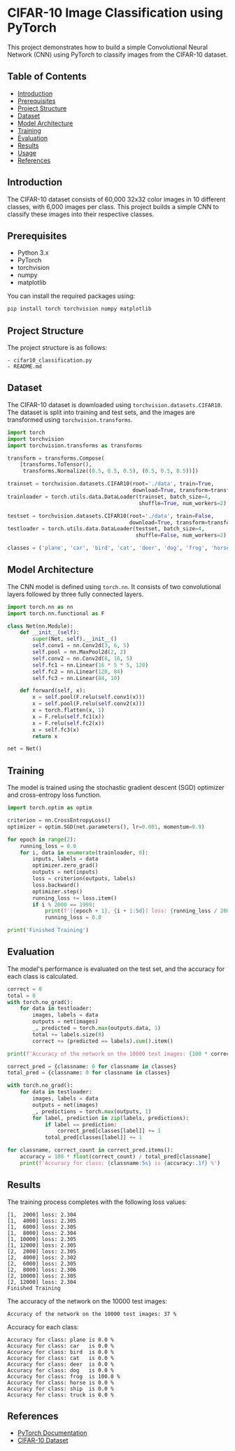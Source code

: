 # CIFAR-10 Image Classification using PyTorch

This project demonstrates how to build a simple Convolutional Neural Network (CNN) using PyTorch to classify images from the CIFAR-10 dataset.

## Table of Contents

- [Introduction](#introduction)
- [Prerequisites](#prerequisites)
- [Project Structure](#project-structure)
- [Dataset](#dataset)
- [Model Architecture](#model-architecture)
- [Training](#training)
- [Evaluation](#evaluation)
- [Results](#results)
- [Usage](#usage)
- [References](#references)

## Introduction

The CIFAR-10 dataset consists of 60,000 32x32 color images in 10 different classes, with 6,000 images per class. This project builds a simple CNN to classify these images into their respective classes.

## Prerequisites

- Python 3.x
- PyTorch
- torchvision
- numpy
- matplotlib

You can install the required packages using:

```bash
pip install torch torchvision numpy matplotlib
```

## Project Structure

The project structure is as follows:

```
- cifar10_classification.py
- README.md
```

## Dataset

The CIFAR-10 dataset is downloaded using `torchvision.datasets.CIFAR10`. The dataset is split into training and test sets, and the images are transformed using `torchvision.transforms`.

```python
import torch
import torchvision
import torchvision.transforms as transforms

transform = transforms.Compose(
    [transforms.ToTensor(),
     transforms.Normalize((0.5, 0.5, 0.5), (0.5, 0.5, 0.5))])

trainset = torchvision.datasets.CIFAR10(root='./data', train=True,
                                        download=True, transform=transform)
trainloader = torch.utils.data.DataLoader(trainset, batch_size=4,
                                          shuffle=True, num_workers=2)

testset = torchvision.datasets.CIFAR10(root='./data', train=False,
                                       download=True, transform=transform)
testloader = torch.utils.data.DataLoader(testset, batch_size=4,
                                         shuffle=False, num_workers=2)

classes = ('plane', 'car', 'bird', 'cat', 'deer', 'dog', 'frog', 'horse', 'ship', 'truck')
```

## Model Architecture

The CNN model is defined using `torch.nn`. It consists of two convolutional layers followed by three fully connected layers.

```python
import torch.nn as nn
import torch.nn.functional as F

class Net(nn.Module):
    def __init__(self):
        super(Net, self).__init__()
        self.conv1 = nn.Conv2d(3, 6, 5)
        self.pool = nn.MaxPool2d(2, 2)
        self.conv2 = nn.Conv2d(6, 16, 5)
        self.fc1 = nn.Linear(16 * 5 * 5, 120)
        self.fc2 = nn.Linear(120, 84)
        self.fc3 = nn.Linear(84, 10)

    def forward(self, x):
        x = self.pool(F.relu(self.conv1(x)))
        x = self.pool(F.relu(self.conv2(x)))
        x = torch.flatten(x, 1)
        x = F.relu(self.fc1(x))
        x = F.relu(self.fc2(x))
        x = self.fc3(x)
        return x

net = Net()
```

## Training

The model is trained using the stochastic gradient descent (SGD) optimizer and cross-entropy loss function.

```python
import torch.optim as optim

criterion = nn.CrossEntropyLoss()
optimizer = optim.SGD(net.parameters(), lr=0.001, momentum=0.9)

for epoch in range(2):
    running_loss = 0.0
    for i, data in enumerate(trainloader, 0):
        inputs, labels = data
        optimizer.zero_grad()
        outputs = net(inputs)
        loss = criterion(outputs, labels)
        loss.backward()
        optimizer.step()
        running_loss += loss.item()
        if i % 2000 == 1999:
            print(f'[{epoch + 1}, {i + 1:5d}] loss: {running_loss / 2000:.3f}')
            running_loss = 0.0

print('Finished Training')
```

## Evaluation

The model's performance is evaluated on the test set, and the accuracy for each class is calculated.

```python
correct = 0
total = 0
with torch.no_grad():
    for data in testloader:
        images, labels = data
        outputs = net(images)
        _, predicted = torch.max(outputs.data, 1)
        total += labels.size(0)
        correct += (predicted == labels).sum().item()

print(f'Accuracy of the network on the 10000 test images: {100 * correct // total} %')

correct_pred = {classname: 0 for classname in classes}
total_pred = {classname: 0 for classname in classes}

with torch.no_grad():
    for data in testloader:
        images, labels = data
        outputs = net(images)
        _, predictions = torch.max(outputs, 1)
        for label, prediction in zip(labels, predictions):
            if label == prediction:
                correct_pred[classes[label]] += 1
            total_pred[classes[label]] += 1

for classname, correct_count in correct_pred.items():
    accuracy = 100 * float(correct_count) / total_pred[classname]
    print(f'Accuracy for class: {classname:5s} is {accuracy:.1f} %')
```

## Results

The training process completes with the following loss values:

```
[1,  2000] loss: 2.304
[1,  4000] loss: 2.305
[1,  6000] loss: 2.305
[1,  8000] loss: 2.304
[1, 10000] loss: 2.305
[1, 12000] loss: 2.305
[2,  2000] loss: 2.305
[2,  4000] loss: 2.302
[2,  6000] loss: 2.305
[2,  8000] loss: 2.306
[2, 10000] loss: 2.305
[2, 12000] loss: 2.304
Finished Training
```

The accuracy of the network on the 10000 test images:

```
Accuracy of the network on the 10000 test images: 37 %
```

Accuracy for each class:

```
Accuracy for class: plane is 0.0 %
Accuracy for class: car   is 0.0 %
Accuracy for class: bird  is 0.0 %
Accuracy for class: cat   is 0.0 %
Accuracy for class: deer  is 0.0 %
Accuracy for class: dog   is 0.0 %
Accuracy for class: frog  is 100.0 %
Accuracy for class: horse is 0.0 %
Accuracy for class: ship  is 0.0 %
Accuracy for class: truck is 0.0 %
```

## References

- [PyTorch Documentation](https://pytorch.org/docs/stable/index.html)
- [CIFAR-10 Dataset](https://www.cs.toronto.edu/~kriz/cifar.html)
